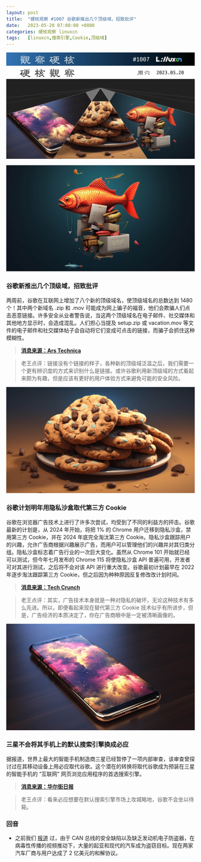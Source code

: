 ```yaml
---
layout: post
title:	"硬核观察 #1007 谷歌新推出几个顶级域，招致批评"
date:	2023-05-20 07:08:00 +0800 
categories:	硬核观察 linuxcn 
tags:	[linuxcn,搜索引擎,Cookie,顶级域]
---
```



![](/Asserts/Images/album/202305/20/070708dh6j1knk9sdj5lb8.jpg)


![](/Asserts/Images/album/202305/20/070729og20w856i02028gn.jpg)


### 谷歌新推出几个顶级域，招致批评


两周前，谷歌在互联网上增加了八个新的顶级域名，使顶级域名的总数达到 1480 个！其中两个新域名 .zip 和 .mov 可能成为网上骗子的福音，他们会欺骗人们点击恶意链接。许多安全从业者警告说，当这两个顶级域名在电子邮件、社交媒体和其他地方显示时，会造成混乱。人们担心当提及 setup.zip 或 vacation.mov 等文件的电子邮件和社交媒体帖子会自动将它们变成可点击的链接，而骗子会抓住这种模糊性。



> 
> **[消息来源：Ars Technica](https://arstechnica.com/information-technology/2023/05/critics-say-googles-new-zip-and-mov-domains-will-be-a-boon-to-scammers/)**
> 
> 
> 



> 
> 老王点评：链接没有个链接的样子，各种新的顶级域泛滥之后，我们需要一个更有辨识度的方式来识别什么是链接。或许谷歌利用新顶级域的方式看起来颇为有趣，但是应该有更好的用户体验方式来避免可能的安全风险。
> 
> 
> 


![](/Asserts/Images/album/202305/20/070748ex67w7m17kk46yxi.jpg)


### 谷歌计划明年用隐私沙盒取代第三方 Cookie


谷歌在浏览器广告技术上进行了许多次尝试，均受到了不同的利益方的抨击。谷歌最新的计划是，从 2024 年开始，将把 1% 的 Chrome 用户迁移到隐私沙盒，禁用第三方 Cookie，并在 2024 年底完全淘汰第三方 Cookie。隐私沙盒跟踪用户的兴趣，允许广告商根据兴趣展示广告，而用户可以管理他们的兴趣并对其归类分组。隐私沙盒标志着广告行业的一次巨大变化。虽然从 Chrome 101 开始就已经可以测试，但今年七月发布的 Chrome 115 将使隐私沙盒 API 普遍可用，开发者可对其进行测试，之后将不会对该 API 进行重大改变。谷歌最初计划最早在 2022 年逐步淘汰跟踪第三方 Cookie，但之后因为种种原因反复修改改计划时间。



> 
> **[消息来源：Tech Crunch](https://techcrunch.com/2023/05/18/google-will-disable-third-party-cookies-for-1-of-chrome-users-in-q1-2024/)**
> 
> 
> 



> 
> 老王点评：其实，广告技术本身就是一种对隐私的破坏，无论这种技术有多么先进。所以，即便看起来现在替代第三方 Cookie 技术似乎有所进步，但是，广告经济的本质决定了，你在广告商眼中是一定被清晰画像的。
> 
> 
> 


![](/Asserts/Images/album/202305/20/070809nvx73c14vxgo4u33.jpg)


### 三星不会将其手机上的默认搜索引擎换成必应


据报道，世界上最大的智能手机制造商三星已经暂停了一项内部审查，该审查曾探讨过在其移动设备上用必应取代谷歌。这个潜在的转换将取代谷歌成为预装在三星的智能手机的 “互联网” 网页浏览应用程序的首选搜索引擎。



> 
> **[消息来源：华尔街日报](https://www.wsj.com/articles/google-is-spared-a-search-engine-switch-by-a-major-partner-f06b734f)**
> 
> 
> 



> 
> 老王点评：看来必应想要在默认搜索引擎市场上攻城略地，谷歌不会坐以待毙。
> 
> 
> 


### 回音


* 之前我们 [报道](/article-15704-1.html) 过，由于 CAN 总线的安全缺陷以及缺乏发动机电子防盗器，在病毒性传播的视频推动下，大量的起亚和现代的汽车成为盗窃目标。现在两家汽车厂商与用户达成了 2 亿美元的和解协议。
